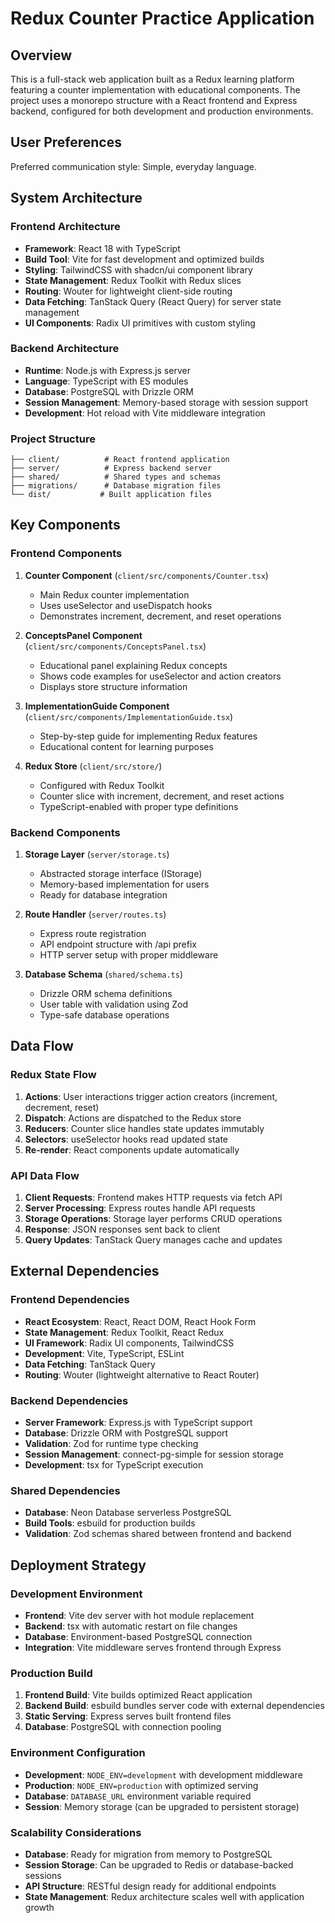 # Redux Counter Practice Application

## Overview

This is a full-stack web application built as a Redux learning platform featuring a counter implementation with educational components. The project uses a monorepo structure with a React frontend and Express backend, configured for both development and production environments.

## User Preferences

Preferred communication style: Simple, everyday language.

## System Architecture

### Frontend Architecture
- **Framework**: React 18 with TypeScript
- **Build Tool**: Vite for fast development and optimized builds
- **Styling**: TailwindCSS with shadcn/ui component library
- **State Management**: Redux Toolkit with Redux slices
- **Routing**: Wouter for lightweight client-side routing
- **Data Fetching**: TanStack Query (React Query) for server state management
- **UI Components**: Radix UI primitives with custom styling

### Backend Architecture
- **Runtime**: Node.js with Express.js server
- **Language**: TypeScript with ES modules
- **Database**: PostgreSQL with Drizzle ORM
- **Session Management**: Memory-based storage with session support
- **Development**: Hot reload with Vite middleware integration

### Project Structure
```
├── client/          # React frontend application
├── server/          # Express backend server
├── shared/          # Shared types and schemas
├── migrations/      # Database migration files
└── dist/           # Built application files
```

## Key Components

### Frontend Components
1. **Counter Component** (`client/src/components/Counter.tsx`)
   - Main Redux counter implementation
   - Uses useSelector and useDispatch hooks
   - Demonstrates increment, decrement, and reset operations

2. **ConceptsPanel Component** (`client/src/components/ConceptsPanel.tsx`)
   - Educational panel explaining Redux concepts
   - Shows code examples for useSelector and action creators
   - Displays store structure information

3. **ImplementationGuide Component** (`client/src/components/ImplementationGuide.tsx`)
   - Step-by-step guide for implementing Redux features
   - Educational content for learning purposes

4. **Redux Store** (`client/src/store/`)
   - Configured with Redux Toolkit
   - Counter slice with increment, decrement, and reset actions
   - TypeScript-enabled with proper type definitions

### Backend Components
1. **Storage Layer** (`server/storage.ts`)
   - Abstracted storage interface (IStorage)
   - Memory-based implementation for users
   - Ready for database integration

2. **Route Handler** (`server/routes.ts`)
   - Express route registration
   - API endpoint structure with /api prefix
   - HTTP server setup with proper middleware

3. **Database Schema** (`shared/schema.ts`)
   - Drizzle ORM schema definitions
   - User table with validation using Zod
   - Type-safe database operations

## Data Flow

### Redux State Flow
1. **Actions**: User interactions trigger action creators (increment, decrement, reset)
2. **Dispatch**: Actions are dispatched to the Redux store
3. **Reducers**: Counter slice handles state updates immutably
4. **Selectors**: useSelector hooks read updated state
5. **Re-render**: React components update automatically

### API Data Flow
1. **Client Requests**: Frontend makes HTTP requests via fetch API
2. **Server Processing**: Express routes handle API requests
3. **Storage Operations**: Storage layer performs CRUD operations
4. **Response**: JSON responses sent back to client
5. **Query Updates**: TanStack Query manages cache and updates

## External Dependencies

### Frontend Dependencies
- **React Ecosystem**: React, React DOM, React Hook Form
- **State Management**: Redux Toolkit, React Redux
- **UI Framework**: Radix UI components, TailwindCSS
- **Development**: Vite, TypeScript, ESLint
- **Data Fetching**: TanStack Query
- **Routing**: Wouter (lightweight alternative to React Router)

### Backend Dependencies
- **Server Framework**: Express.js with TypeScript support
- **Database**: Drizzle ORM with PostgreSQL support
- **Validation**: Zod for runtime type checking
- **Session Management**: connect-pg-simple for session storage
- **Development**: tsx for TypeScript execution

### Shared Dependencies
- **Database**: Neon Database serverless PostgreSQL
- **Build Tools**: esbuild for production builds
- **Validation**: Zod schemas shared between frontend and backend

## Deployment Strategy

### Development Environment
- **Frontend**: Vite dev server with hot module replacement
- **Backend**: tsx with automatic restart on file changes
- **Database**: Environment-based PostgreSQL connection
- **Integration**: Vite middleware serves frontend through Express

### Production Build
1. **Frontend Build**: Vite builds optimized React application
2. **Backend Build**: esbuild bundles server code with external dependencies
3. **Static Serving**: Express serves built frontend files
4. **Database**: PostgreSQL with connection pooling

### Environment Configuration
- **Development**: `NODE_ENV=development` with development middleware
- **Production**: `NODE_ENV=production` with optimized serving
- **Database**: `DATABASE_URL` environment variable required
- **Session**: Memory storage (can be upgraded to persistent storage)

### Scalability Considerations
- **Database**: Ready for migration from memory to PostgreSQL
- **Session Storage**: Can be upgraded to Redis or database-backed sessions
- **API Structure**: RESTful design ready for additional endpoints
- **State Management**: Redux architecture scales well with application growth